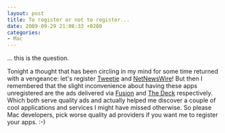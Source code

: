 ```yaml
---
layout: post
title: To register or not to register...
date: 2009-09-29 21:08:33 +0200
categories:
- Mac
---
```

... this is the question.

Tonight a thought that has been circling in my mind for some time returned with a vengeance: let's register <a href="http://www.atebits.com/tweetie-mac/">Tweetie</a> and <a href="http://www.newsgator.com/INDIVIDUALS/NETNEWSWIRE/">NetNewsWire</a>! But then I remembered that the slight inconvenience about having these apps unregistered are the ads delivered via <a href="http://fusionads.net/">Fusion</a> and <a href="http://decknetwork.net/">The Deck</a> respectively. Which both serve quality ads and actually helped me discover a couple of cool applications and services I might have missed otherwise. So please Mac developers, pick worse quality ad providers if you want me to register your apps. :-) 

